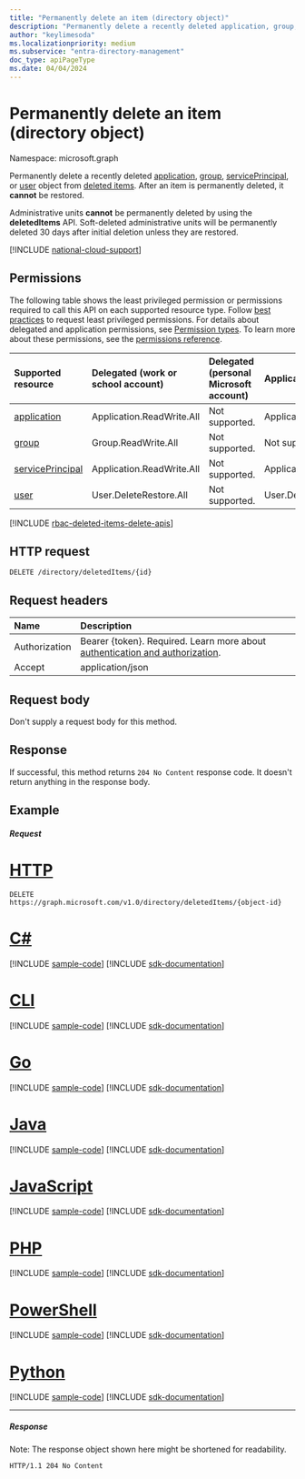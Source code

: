```yaml
---
title: "Permanently delete an item (directory object)"
description: "Permanently delete a recently deleted application, group, service principal, or user from deleted items."
author: "keylimesoda"
ms.localizationpriority: medium
ms.subservice: "entra-directory-management"
doc_type: apiPageType
ms.date: 04/04/2024
---
```


# Permanently delete an item (directory object)

Namespace: microsoft.graph

Permanently delete a recently deleted [application](../resources/application.md), [group](../resources/group.md), [servicePrincipal](../resources/serviceprincipal.md), or [user](../resources/user.md) object from [deleted items](../resources/directory.md). After an item is permanently deleted, it **cannot** be restored.

Administrative units **cannot** be permanently deleted by using the **deletedItems** API. Soft-deleted administrative units will be permanently deleted 30 days after initial deletion unless they are restored.

[!INCLUDE [national-cloud-support](../../includes/all-clouds.md)]

## Permissions

The following table shows the least privileged permission or permissions required to call this API on each supported resource type. Follow [best practices](/graph/permissions-overview#best-practices-for-using-microsoft-graph-permissions) to request least privileged permissions. For details about delegated and application permissions, see [Permission types](/graph/permissions-overview#permission-types). To learn more about these permissions, see the [permissions reference](/graph/permissions-reference).

| Supported resource | Delegated (work or school account) | Delegated (personal Microsoft account) | Application |
|:-|:-|:-|:-|
| [application](../resources/application.md) | Application.ReadWrite.All | Not supported. | Application.ReadWrite.OwnedBy |
| [group](../resources/group.md) | Group.ReadWrite.All | Not supported. | Not supported. |
| [servicePrincipal](../resources/serviceprincipal.md) | Application.ReadWrite.All | Not supported. | Application.ReadWrite.OwnedBy |
| [user](../resources/user.md) | User.DeleteRestore.All | Not supported. | User.DeleteRestore.All |

[!INCLUDE [rbac-deleted-items-delete-apis](../includes/rbac-for-apis/rbac-deleted-items-delete-apis.md)]

## HTTP request
<!-- { "blockType": "ignored" } -->
```http
DELETE /directory/deletedItems/{id}
```
## Request headers
| Name       | Description|
|:---------------|:----------|
|Authorization|Bearer {token}. Required. Learn more about [authentication and authorization](/graph/auth/auth-concepts).|
| Accept  | application/json |

## Request body
Don't supply a request body for this method.

## Response

If successful, this method returns `204 No Content` response code. It doesn't return anything in the response body.

## Example
##### Request


# [HTTP](#tab/http)
<!-- {
  "blockType": "request",
  "name": "delete_directory_deleteditem"
}-->
```http
DELETE https://graph.microsoft.com/v1.0/directory/deletedItems/{object-id}
```

# [C#](#tab/csharp)
[!INCLUDE [sample-code](../includes/snippets/csharp/delete-directory-deleteditem-csharp-snippets.md)]
[!INCLUDE [sdk-documentation](../includes/snippets/snippets-sdk-documentation-link.md)]

# [CLI](#tab/cli)
[!INCLUDE [sample-code](../includes/snippets/cli/delete-directory-deleteditem-cli-snippets.md)]
[!INCLUDE [sdk-documentation](../includes/snippets/snippets-sdk-documentation-link.md)]

# [Go](#tab/go)
[!INCLUDE [sample-code](../includes/snippets/go/delete-directory-deleteditem-go-snippets.md)]
[!INCLUDE [sdk-documentation](../includes/snippets/snippets-sdk-documentation-link.md)]

# [Java](#tab/java)
[!INCLUDE [sample-code](../includes/snippets/java/delete-directory-deleteditem-java-snippets.md)]
[!INCLUDE [sdk-documentation](../includes/snippets/snippets-sdk-documentation-link.md)]

# [JavaScript](#tab/javascript)
[!INCLUDE [sample-code](../includes/snippets/javascript/delete-directory-deleteditem-javascript-snippets.md)]
[!INCLUDE [sdk-documentation](../includes/snippets/snippets-sdk-documentation-link.md)]

# [PHP](#tab/php)
[!INCLUDE [sample-code](../includes/snippets/php/delete-directory-deleteditem-php-snippets.md)]
[!INCLUDE [sdk-documentation](../includes/snippets/snippets-sdk-documentation-link.md)]

# [PowerShell](#tab/powershell)
[!INCLUDE [sample-code](../includes/snippets/powershell/delete-directory-deleteditem-powershell-snippets.md)]
[!INCLUDE [sdk-documentation](../includes/snippets/snippets-sdk-documentation-link.md)]

# [Python](#tab/python)
[!INCLUDE [sample-code](../includes/snippets/python/delete-directory-deleteditem-python-snippets.md)]
[!INCLUDE [sdk-documentation](../includes/snippets/snippets-sdk-documentation-link.md)]

---

##### Response
Note: The response object shown here might be shortened for readability.
<!-- {
  "blockType": "response",
  "truncated": true
} -->
```http
HTTP/1.1 204 No Content
```

<!-- uuid: 8fcb5dbc-d5aa-4681-8e31-b001d5168d79
2015-10-25 14:57:30 UTC -->
<!-- {
  "type": "#page.annotation",
  "description": "Delete directory",
  "keywords": "",
  "section": "documentation",
  "tocPath": "",
  "suppressions": [
  ]
}-->

